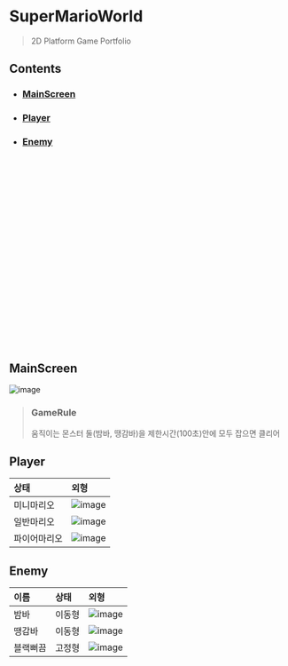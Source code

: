 # SuperMarioWorld
>2D Platform Game Portfolio

## Contents
- ### [MainScreen](#mainscreen)<br>
- ### [Player](#player)<br>
- ### [Enemy](#enemy)<br>

<br><br><br><br><br><br><br><br><br><br>
<br><br><br><br><br><br><br><br><br><br>
## MainScreen
![image](https://github.com/user-attachments/assets/cf6db7bd-0261-4e4f-9d8a-4fbc2306f345)



> ### GameRule
> 움직이는 몬스터 둘(밤바, 땡감바)을 제한시간(100초)안에 모두 잡으면 클리어

## Player
|상태|외형|
|:---|:---|
|미니마리오|![image](https://github.com/user-attachments/assets/b621a3a8-f70a-4896-8be1-5045dd17a25b)|
|일반마리오|![image](https://github.com/user-attachments/assets/a924628b-5949-400b-a5a1-cfecd9fde872)|
|파이어마리오|![image](https://github.com/user-attachments/assets/8444a61e-2454-45ae-bb95-0d042c38b151)|

## Enemy
|이름|상태|외형|
|:---|:---|:---|
|밤바|이동형|![image](https://github.com/user-attachments/assets/4305fdd4-eb8e-4d67-b474-f6996b58449b)|
|땡감바|이동형|![image](https://github.com/user-attachments/assets/11ad2e27-5783-43f9-bae3-1560bb04ff1e)|
|블랙뻐끔|고정형|![image](https://github.com/user-attachments/assets/f58379f1-60e8-4536-9463-97856ae16b19)|
